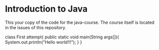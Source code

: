 # Introduction to Java

This your copy of the code for the java-course. The course itself is located in the issues of this repository.

class First attempt{
    public static void main(String args[]){
        System.out.println("Hello world!!!");
    }
 }
